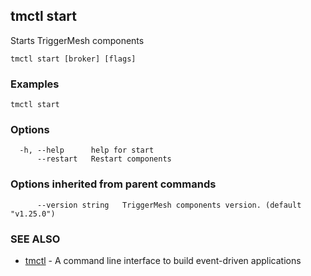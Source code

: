 ## tmctl start

Starts TriggerMesh components

```
tmctl start [broker] [flags]
```

### Examples

```
tmctl start
```

### Options

```
  -h, --help      help for start
      --restart   Restart components
```

### Options inherited from parent commands

```
      --version string   TriggerMesh components version. (default "v1.25.0")
```

### SEE ALSO

* [tmctl](tmctl.md)	 - A command line interface to build event-driven applications

